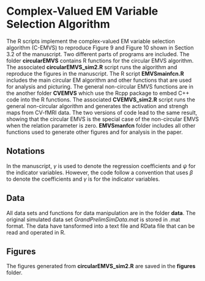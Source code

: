 Complex-Valued EM Variable Selection Algorithm 
================================================

The R scripts implement the complex-valued EM variable selection algorithm (C-EMVS) to reproduce Figure 9 and Figure 10 shown in Section 3.2 of the manuscript. Two different parts of programs are included. The folder **circularEMVS** contains R functions for the circular EMVS algorithm. The associated **circularEMVS_sim2.R** script runs the algorithm and reproduce the figures in the manuscript. The R script **EMVSmainfcn.R** includes the main circular EM algorithm and other functions that are used for analysis and picturing. The general non-circular EMVS functions are in the another folder **CVEMVS** which use the Rcpp package to embed C++ code into the R functions. The associated **CVEMVS_sim2.R** script runs the general non-circular algorithm and generates the activation and strengh maps from CV-fMRI data. The two versions of code lead to the same result, showing that the circular EMVS is the special case of the non-circular EMVS when the relation parameter is zero. **EMVSmanfcn** folder includes all other functions used to generate other figures and for analysis in the paper. 


Notations
------------------------------------------------
In the manuscript, $\gamma$ is used to denote the regression coefficients and $\psi$ for the indicator variables. However, the code follow a convention that uses $\beta$ to denote the coefficients and $\gamma$ is for the indicator variables.


Data
------------------------------------------------
All data sets and functions for data manipulation are in the folder **data**. The original simulated data set *GrandPrelimSimData.mat* is stored in .mat format. The data have tansformed into a text file and RData file that can be read and operated in R.


Figures
------------------------------------------------
The figures generated from **circularEMVS_sim2.R** are saved in the **figures** folder.









